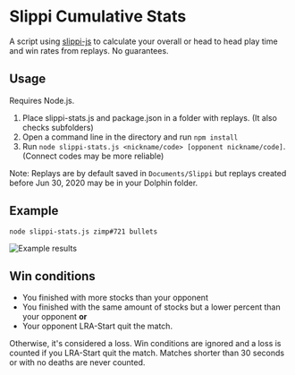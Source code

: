 # Slippi Cumulative Stats

A script using [slippi-js](https://github.com/project-slippi/slippi-js) to calculate your overall or head to head play time and win rates from replays. No guarantees.

## Usage
Requires Node.js.

1. Place slippi-stats.js and package.json in a folder with replays. (It also checks subfolders)
2. Open a command line in the directory and run `npm install`
3. Run `node slippi-stats.js <nickname/code> [opponent nickname/code]`. (Connect codes may be more reliable)

Note: Replays are by default saved in `Documents/Slippi` but replays created before Jun 30, 2020 may be in your Dolphin folder.

## Example

``node slippi-stats.js zimp#721 bullets``

![Example results](https://i.imgur.com/S4cYiGq.png)

## Win conditions
* You finished with more stocks than your opponent
* You finished with the same amount of stocks but a lower percent than your opponent **or**
* Your opponent LRA-Start quit the match.

Otherwise, it's considered a loss. Win conditions are ignored and a loss is counted if you LRA-Start quit the match. Matches shorter than 30 seconds or with no deaths are never counted.
